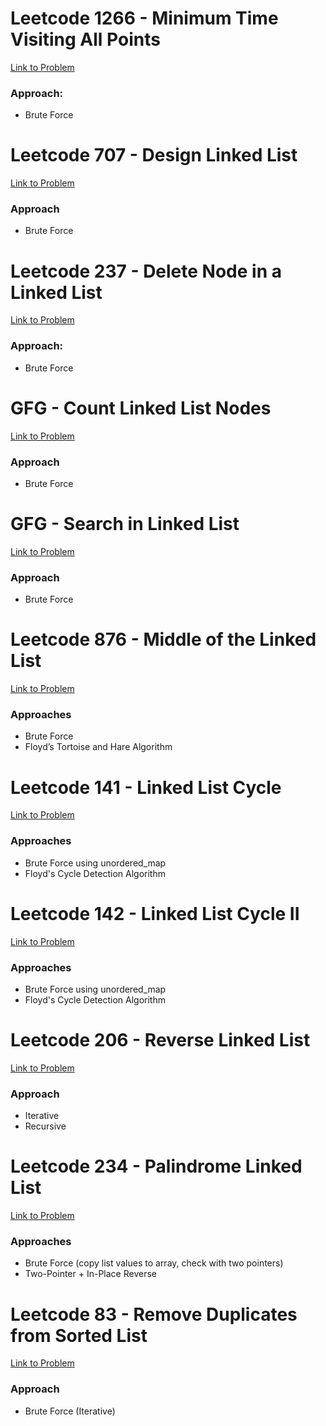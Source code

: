 # Leetcode 1266 - Minimum Time Visiting All Points  
[Link to Problem](https://leetcode.com/problems/minimum-time-visiting-all-points/)  
### Approach:
- Brute Force

# Leetcode 707 - Design Linked List  
[Link to Problem](https://leetcode.com/problems/design-linked-list/description/)  
### Approach
- Brute Force

# Leetcode 237 - Delete Node in a Linked List  
[Link to Problem](https://leetcode.com/problems/delete-node-in-a-linked-list/)  
### Approach:
- Brute Force

# GFG - Count Linked List Nodes  
[Link to Problem](https://www.geeksforgeeks.org/problems/count-nodes-of-linked-list/0)  
### Approach
- Brute Force

# GFG - Search in Linked List  
[Link to Problem](https://www.geeksforgeeks.org/problems/search-in-linked-list-1664434326/0)  
### Approach
- Brute Force

# Leetcode 876 - Middle of the Linked List  
[Link to Problem](https://leetcode.com/problems/middle-of-the-linked-list/)  
### Approaches
- Brute Force  
- Floyd’s Tortoise and Hare Algorithm

# Leetcode 141 - Linked List Cycle  
[Link to Problem](https://leetcode.com/problems/linked-list-cycle/description/)  
### Approaches
- Brute Force using unordered_map  
- Floyd's Cycle Detection Algorithm

# Leetcode 142 - Linked List Cycle II  
[Link to Problem](https://leetcode.com/problems/linked-list-cycle-ii/)  
### Approaches
- Brute Force using unordered_map  
- Floyd's Cycle Detection Algorithm

# Leetcode 206 - Reverse Linked List  
[Link to Problem](https://leetcode.com/problems/reverse-linked-list/description/)  
### Approach
- Iterative  
- Recursive  

# Leetcode 234 - Palindrome Linked List  
[Link to Problem](https://leetcode.com/problems/palindrome-linked-list/)  
### Approaches
- Brute Force (copy list values to array, check with two pointers)
- Two-Pointer + In-Place Reverse

# Leetcode 83 - Remove Duplicates from Sorted List
[Link to Problem](https://leetcode.com/problems/remove-duplicates-from-sorted-list/description/)
### Approach
- Brute Force (Iterative)
